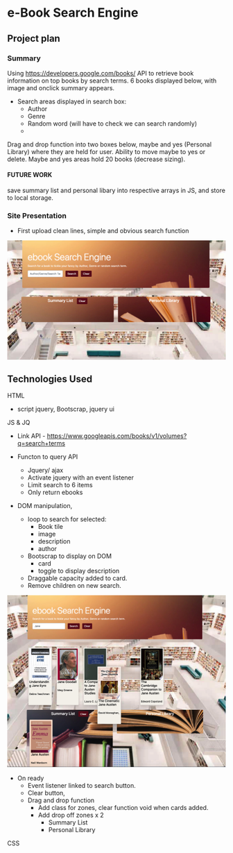 # e-Book Search Engine

## Project plan

### Summary
Using https://developers.google.com/books/ API to retrieve book information on top books by search terms. 6 books displayed below, with image and onclick summary appears.
*   Search areas displayed in search box:
    -   Author
    -   Genre
    -   Random word (will have to check we can search randomly)
    -

Drag and drop function into two boxes below, maybe and yes (Personal Library) where they are held for user. Ability to move maybe to yes or delete.
Maybe and yes areas hold 20 books (decrease sizing).

#### FUTURE WORK
save summary list and personal libary into respective arrays in JS, and store to local storage.

### Site Presentation
*   First upload clean lines, simple and obvious search function

![images](images/main-page.jpg)


## Technologies Used
HTML
*   script jquery, Bootscrap, jquery ui

JS & JQ

*	Link API - https://www.googleapis.com/books/v1/volumes?q=search+terms

*   Functon to query API
    -   Jquery/ ajax
    -   Activate jquery with an event listener
    -   Limit search to 6 items
    -   Only return ebooks   
*   DOM manipulation,
    -   loop to search for selected:
        -   Book tile
        -   image
        -   description
        -   author
    -   Bootscrap to display on DOM
        -   card
        -   toggle to display description
    -   Draggable capacity added to card.
    -   Remove children on new search.

![Search Page](images/search.jpg)
*   On ready
    -   Event listener linked to search button.
    -   Clear button,
    -   Drag and drop function
        -   Add class for zones, clear function void when cards added.
        -   Add drop off zones x 2
            *   Summary List
            *   Personal Library   

CSS
